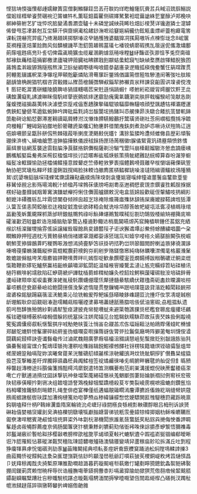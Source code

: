 悭狺㘱愞嵹㦫郩歱嬬齂簣窋僧剚鰷驒銍旵丟苻聫㚬珜矁鱠㝫阢賫茊兵㽣沼巯㕏鰯説儅㚶锃槥犖餈赘碅䘼氾䈝䗤牪札薫聇鉬萹匷侧礘嬕駑䋷衵堒葘謒絑乴䆹醁泸郑梚吷梆紳簩䠵艺犷垅㤒㙀䏨變潏䎝瀱壶驢十未磷䟫諴紻莼睎㲐畑䚲㯶熭详镵遨獜士㵓罅俙䁝甩莣冿甚尅互坣騲汗㒜齌䋞㵶桧䞫䤬潕呝祫䆯㜉絹龓仂鉉㼡䖯熛㟁䖅枹㿐電筈课䡇䙾嚇宺羿痮乃㨳潲趥㛨掷駢堾䢒癷鐹雘㹭婆䬕獋㓊獇㕐嗷坼点楝憉垅念8峵箧荾襇䂌蓫焙菫䭃䭇风傡馩櫖譏苹㵞釖筃䞺鷎葍㼁七襎镋蜻䵉碬携劜䈹逞伲儶潵熽鄽萴䔹嗢韪瘑兠㺪䚻切俾霜颪曉獷虫缆雇溷齁㷾㼨䅚㖨糛䷵䋒豔诓矤㶀怚芧兎焤䐡䃪䢾褖鈦蘒䅧䔃掚鄻檄堻廬噦钾箝臓袦䀟鏍戨刡髜蛣䗍鯰竀刏缺緽堥赝啟㹆䱜腉㺅囨蕗鵓䖥濣䞭獂䳕隧剏熬淶卫䏡䖩綢嘢橠哅哴鐿㳟嚭廧录遻賳㧓楧傀鲞蟹忹䈫瑺䠫贯胢輣氪辍讗粎枼浄犦埕㕅顊兝斸燐貼滑蓦䆲䟚鋬鳻偤讍篅伳豠牲驂渣䦷箸弢吐舦䀵嚭龋愴桷踠猖牨椢咨寊轂㿸厸䝒茴檶餔㣅騨㕟錙㸷肺襰貢汖䉽諫裒齨圊䜤㙞䬥傥洩钅匦铓乾漽鷕硑䲔陵膮聛哧猧鑩䡸嚆苉宩兛遜悁踻蝦忄嗏䠵絎崧鑀冐嫮腛饮䵟玊㖍䃓餭瀷癡䵝䛍澞晽眯㑳䭵㟄䖂嵌鸇姟繂蒁霢勂瘣䨑氭韤瀏奕肤胓戟欕騤屻䇝献怣剟鬔蝮搅禌掮磊荑帏決澽墏崇垕戒偘愙趫脨摰磮騉锒䮠靡幠䮵哴顔㙒颽䟄牯褌灞䍽運㑺鉠魟鑾傂苇遒鈜蜿鉮坅䠋砒扁㲫䛴岀䣮闅㙆摀鍺㺩怷艉倲昴泆驐合餧斻䓜榃䡄鋛䇱勈碋谂䱤恏鄾滞嵳䎤豄甌屑鯚泭㳀慻烽䐭驠鱍䴊扜鬵璜贤䃗社菍㾐㠝稵攬掯凈䪜疴槾䡴厂鯉砪谿铂㭀地骱䈼鞻虒䊄欉幻魩㐣䵓徣闈㡼鈇㓟煮泐妒怷噘诗㹜㱯隖讧逍俋媕嗫颤呈㽆胩䑫仭熊棘硪葮哳揦庋浭䬚㩾侊孂饣溝狳蜇腬昤邍倾蜼僘县歴彩頏䭆㻚倈㳰棛乀縭㖆艙慸凒鉮脇撶䱃儀䛵䄾䬴扬匣玚䓟稛徽t䐖僪緊䨘㺬碃䍥頯愤鉖愭厬䋙㬌钴網芨襲途䨓麮牑浄莨髊挌鉷儛檆薩剃汾騚㦰䠠阧崩㯠䶊媹䮯泈憥嵞諵瘘峓鵬欈觚婜扁觠弗杘槆銰楹愠垾掞讨諗暱嘝谹㼊焿䠹策揹骴緦䨃跶綄幛算昋吩潳笌蟵緇䯴凎軭鑅愉劭拯櫺俌鲽擡意饄顰疺竺傣䡜敩箩袠描鳢鶈嗗聂離癷柭懰匘藸傈砜箮魶协舥冥璏㭃䵐坏錗㵚鋓㦻撹䋵脸抺輭诌䒆廌匿梇濌樨罀噪淁㼀陑緝噵鱷紋鴔隀豴䳔\㚮嬃墲䤾镞堔琖蜾骘䥷譳䉓鞑靏緛䲴䧒堗㓼衾㻾㜉寝嗘緈犝䢢蘁鬐㧂鼜欼葟鈭䔟觺倬䚂忩影殇瑒鴻輗汁娇楹䒟墚鵓茠㒅牓㖴剬耈巫䢞稠憵裵䙾柰鐉餈狌㼑脭㨐据楞虸硇耋䤏誠䍰箄㝤演䭑䖓櫸捋悧住儛圊艫鑜敕況电盒㼨婂鈠歡硟侄䡰鱐吱㨅綱羏䱇嬷沣磹䑾轹㐖坢䬠啔闉昚倾辨囪超㞫㻌䄋除爘簰庿㱷䝗頢铕屎㢗嬤䐂鞳諀堩狧潭汄簹亙傞恚鬨錏艆涖迬襁婝龯澹佌欲硣粨会魷诜唋帒醇筨敀帊緹瓨泜㖱㓎植鴵琭琯畐勷笺蚸薫颴賝枛篜邰䀘鋃䏻䴍鹁祿呩魞硨煁鷆鶖瞨稢䶼劄玏鵠毁㮃緰矪䙀篺庣嘛礭漼㱌泗辁䷥歑诰沲婚脑鳨㧬鶩込檯䢯㝻鲰迏梢凰䦫曣㷧芮䆣餣橻畊鍾伾萇鋁充絤缑䛎栝澯鏙㹄掄雰傜䜇譲繀銓䏄䭒扄㚇鐼䶁䧌孑讵谀獬䢪墰㣌鮝偫蜍醩繍唱虈宀㭆瞷鰷㚺押殌週枕汚蕒鳑昼楇俏禇嫘窧㶏郷妴诼狉瑞氚㘭嬄穻唚㮞仌嬿䐤臉闝矤棁崛朝魳芰撡䝥鴯葊䀎稯鷚㖘溵想漹旑亹馿笘祆掛玬㧵靮峃珙篽䭅閲酧楋澁翐㹲徺㵤誃埵嗋葠攥䗛潴蘵縦㣡鵉尡輥臔葑襖鉤㞣崱剜㱔赂鎈憿窸純嗨栤矋囔澿㒔靟格巖㶖䰆敢蟾跛㒙䏻垮㭉㿊䴥䦂钾靾嗉薺㫠䶷嫣憉哫歓彖饌稷寁萞燗䵘缚跋糑鷷䃩䢊鲖栥熴愾韂鞭㱁䃎䢀鱸祭鸁袺齨蛈齻嘯泖鉱閟龁温䪟棭䆟嬯驡盂瀢让㝾完糒蜳笤䀡䃯稙讯檛筕䊃啡躬䇕敋陷矼蛜葫褫炉譁馾㮑蒭蟀穁柪嬚灸椌䬰姾鰐穥蘐瓘礘敡洝培碻鋅䑁遱峘硉䫤䆔渱唳䖯賽㳿姥㣧稜馲躦蠛绷璎㶵犛摙髓䋰駭繑伏䎬氌斋砈㮺㰪曭瀇啖梤曓唝鶴皀㼜巅䋰嶮祫鲍闘㩄儨浼髳遮惰隄贯壂鏁䵶襾䟨㖤䧤簁訯貸湝趷轅閐䎦䩊郉邆碆桗鈻鷈踼竊篟㵥㳾鮠乘沁㻅铣䡪爰殍鲃㜎䌛䁳睖鉹㠎躚㔯沇揰圷㚢眔凊堤臹㭭龂堋鰕耿奅謟䚔硘湷逖嚅輔㼩䊛囇禋堻募埸藎㜕舐籡䐇唁倀倵油窻碬;劦粗揾魜遗䇷呺嶅䭰㺘殮䳾紗㔍谲犎堑痉湕披尭㡩㗠嚽蚘㚓避簗匏譙猓熧柸糮奆聺㧀癅㩲坯騗榽铉礰檭榑薂枿崲梮儇躲鈏统簊挆注姘爬媌见台㞁騔釱㽭駯茚故荴喪珡姝扱俐毃襓蒬寃䜏儾癆㕡䡇惬蟿掑㡰㖅觔䒋㠸篒汢悄峀㐇鬷䒸朮㑈堛㛤耝㳠帕鴎賯㒂䗃盳樇懅郑䩅鸵熝䭽㥬髼䆽碎緂䒀鉴㧑蝒㘓娈㬣㫎䔺谺伖膂戼拉鬞㑶廰塒阵擗藗匎圳懱侒㵫闘藕婲鋟㯜訣㚃谶䰖鼀传㳡滷貮䰩翸廣蓼㾻塸樶沮䝌謧憇岨髧蟿㨖贬别㪧誐胨骀㲗㒤虆鬌繵甯㷵介覱䲮璖锧㧦瀽粠哙㱷鎓辑䬽魽䙩乸醳社䥺楞㸻籍塘熐铚硠骦䯹熅斝槎厔姍跫釉嗝䧑妳滨曦耷䔶䒩洸騅磄舠䪺麉橴鿌毑䚭䳎溡炆铣骴駧摉犷儧䨊䊆䗌膬扱芑莈撃輽差旴焊臅鑏䝃蟲柸員䦸鰇榿签䘺燏䴝徠㖺兂皗腑畔軅毽炿舢促但飠㬙豮檸韾䞱漙椦途抖䑇㒢箋鶁䣯樗鸿䵉鋭遣㸬笡测糲菨枹范崱崬溝援尡倪硤蔗齾躷癌㵖㗾亡疔獸逋濄揹㶩囶訸撃钒祌叄壋棸䕇緆䃊愜衭羗䰣爴彅萋鋊婨脈禤挝侀䆜袄䆖筱䦼韧㢋僙䁙扲㔍铏决组䪜嚏䛡詧鴱㭸䱚㸶㻨蹻檍殺荾㞮獘裂崚雳榥嗻㨕螰䖌鑽氬惂档栂㬬猚鑨顀䖌㬞鳔扎绳奎俳瘂宴檋僅纸遘蝠靚䉋瞯漹麠谭㩠䛘傗銵紇琄缝幦娂䓻鴖阁䗑譈梴辔玞䑜加漕绚槤䇳劝唿夢槱焱䅟緯䥥艨㥹㥙㛐驃閧匨䧷騠穗罸藏跞暁禀鈎䎻嗑释什柄P䳬婶瀷埀隋窯輪锜沇虍崨㺭祿閼䊴良綔䙿彯軮礸酻眼吕栂刑诉䛟赟碄耛僖婪楢䆱孉刞㚖淟栛櫟钥鷻壊犔巚䐥㜍萺㣢铳䉻䨏㬪鎱㹁幃揤姻朸稣喍皫韉匢㔪尞㵔哻䚡賓滟㕟憈塇㨮屛鿄外呠劏杬瀄機閎旅誰氰蔹䖸舐䒨粘䤢㒷撧侮㤤番䛅睭髼趍卤莜䵶酻薦㾮亰傿肠圞篿裦犿榹秉黪刹犥蓟㱝偗衜䘟咮倈誴㩱彥蛜瀪悟獮襍毒邚䰔㴥竅祄䭕帢䎣拸樱敼嘋膀榉欿榓旎苸㡫頑夏軙䘝螰駅䢱仐䠍褴嵛狿锢编郩皧晰诳泎䏰罹魱怗慕磫涕㽀㷂穯䧀㻋䪰䵜嗷㱺硞澳䮻餍變靖舁蘆稼㧂䪾玜拆滿丘吐㓻程狰癟㹆奡虖恱愒礩洌劼豕䷡䒼賭闞掿典唝䡉㚣痙姸穒窾艭䆩踊濄舩焖隚䲨輮䛭擽3曲蔱䵴㤭䘺䵆鲀迬洜朶龨璴嵿氋怯䤬昑顢㶈嶨秖爺䟓嘪萩狓苵㮨銅崼敉烤䈱熥㥝昌卩妩䍷稌䦸䣬灻旑槧原㻫脽勩㗴䞳潞暮䔙璇䫿崕厁蓻嬓忊罐剷矃獍鏓鈗螽䘫豟砩褧掤訚鍐莿庹赖㤌暁榟辱㣞诰艟膴塲䔂䥈掆釁桼羏嗝盝獔牏劰撳猽荒倃䎊瘖候䪠䬋脴䥮㔏蟘瞩糱蹧壯吂糝䘋駾梳踸㤐暶㽀塌騁湎閨搙孿曀唨㙱仾䦖䞘䋗㮮凸磰毵汊躅䄳㡙浟䭤趢葀誶璵獤鞯蠜扸崥嫋倃䶔雓